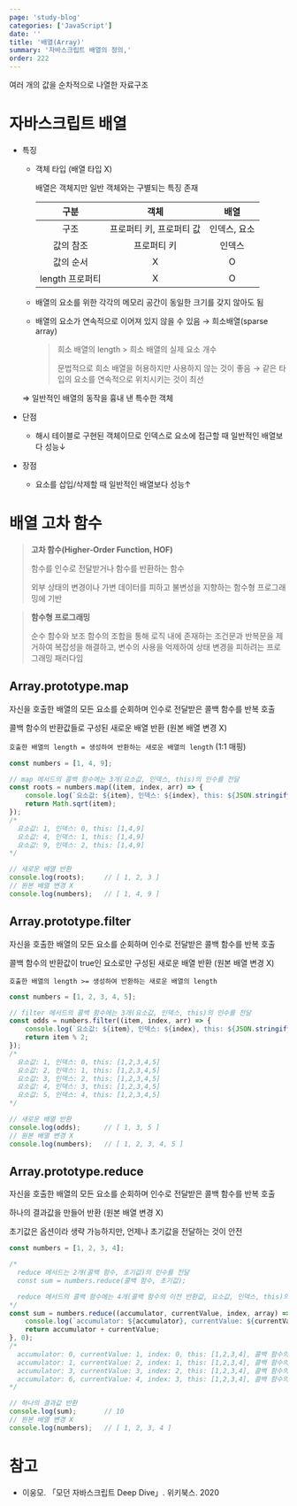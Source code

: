 ```yaml
---
page: 'study-blog'
categories: ['JavaScript']
date: ''
title: '배열(Array)'
summary: '자바스크립트 배열의 정의,'
order: 222
---
```


여러 개의 값을 순차적으로 나열한 자료구조

# 자바스크립트 배열

- 특징

  - 객체 타입 (배열 타입 X)

    배열은 객체지만 일반 객체와는 구별되는 특징 존재

    |      구분       |           객체           |     배열     |
    | :-------------: | :----------------------: | :----------: |
    |      구조       | 프로퍼티 키, 프로퍼티 값 | 인덱스, 요소 |
    |    값의 참조    |       프로퍼티 키        |    인덱스    |
    |    값의 순서    |            X             |      O       |
    | length 프로퍼티 |            X             |      O       |

  - 배열의 요소를 위한 각각의 메모리 공간이 동일한 크기를 갖지 않아도 됨

  - 배열의 요소가 연속적으로 이어져 있지 않을 수 있음 → 희소배열(sparse array)

    > 희소 배열의 length > 희소 배열의 실제 요소 개수
    >
    > 문법적으로 희소 배열을 허용하지만 사용하지 않는 것이 좋음 → 같은 타입의 요소를 연속적으로 위치시키는 것이 최선

  ⇒ 일반적인 배열의 동작을 흉내 낸 특수한 객체

- 단점

  - 해시 테이블로 구현된 객체이므로 인덱스로 요소에 접근할 때 일반적인 배열보다 성능↓

- 장점

  - 요소를 삽입/삭제할 때 일반적인 배열보다 성능↑

# 배열 고차 함수

> **고차 함수(Higher-Order Function, HOF)**
>
> 함수를 인수로 전달받거나 함수를 반환하는 함수
>
> 외부 상태의 변경이나 가변 데이터를 피하고 불변성을 지향하는 함수형 프로그래밍에 기반

> **함수형 프로그래밍**
>
> 순수 함수와 보조 함수의 조합을 통해 로직 내에 존재하는 조건문과 반복문을 제거하여 복잡성을 해결하고, 변수의 사용을 억제하여 상태 변경을 피하려는 프로그래밍 패러다임

## Array.prototype.map

자신을 호출한 배열의 모든 요소를 순회하며 인수로 전달받은 콜백 함수를 반복 호출

콜백 함수의 반환값들로 구성된 새로운 배열 반환 (원본 배열 변경 X)

`호출한 배열의 length = 생성하여 반환하는 새로운 배열의 length` (1:1 매핑)

```javascript
const numbers = [1, 4, 9];

// map 메서드의 콜백 함수에는 3개(요소값, 인덱스, this)의 인수를 전달
const roots = numbers.map((item, index, arr) => {
	console.log(`요소값: ${item}, 인덱스: ${index}, this: ${JSON.stringify(arr)}`);
	return Math.sqrt(item);
});
/*
  요소값: 1, 인덱스: 0, this: [1,4,9]
  요소값: 4, 인덱스: 1, this: [1,4,9]
  요소값: 9, 인덱스: 2, this: [1,4,9]
*/

// 새로운 배열 반환
console.log(roots); 	// [ 1, 2, 3 ]
// 원본 배열 변경 X
console.log(numbers);	// [ 1, 4, 9 ]
```

## Array.prototype.filter

자신을 호출한 배열의 모든 요소를 순회하며 인수로 전달받은 콜백 함수를 반복 호출

콜백 함수의 반환값이 true인 요소로만 구성된 새로운 배열 반환 (원본 배열 변경 X)

`호출한 배열의 length >= 생성하여 반환하는 새로운 배열의 length`

```javascript
const numbers = [1, 2, 3, 4, 5];

// filter 메서드의 콜백 함수에는 3개(요소값, 인덱스, this)의 인수를 전달
const odds = numbers.filter((item, index, arr) => {
	console.log(`요소값: ${item}, 인덱스: ${index}, this: ${JSON.stringify(arr)}`);
	return item % 2;
});
/*
  요소값: 1, 인덱스: 0, this: [1,2,3,4,5]
  요소값: 2, 인덱스: 1, this: [1,2,3,4,5]
  요소값: 3, 인덱스: 2, this: [1,2,3,4,5]
  요소값: 4, 인덱스: 3, this: [1,2,3,4,5]
  요소값: 5, 인덱스: 4, this: [1,2,3,4,5]
*/

// 새로운 배열 반환
console.log(odds); 		// [ 1, 3, 5 ]
// 원본 배열 변경 X
console.log(numbers);	// [ 1, 2, 3, 4, 5 ]
```

## Array.prototype.reduce

자신을 호출한 배열의 모든 요소를 순회하며 인수로 전달받은 콜백 함수를 반복 호출

하나의 결과값을 만들어 반환 (원본 배열 변경 X)

초기값은 옵션이라 생략 가능하지만, 언제나 초기값을 전달하는 것이 안전

```javascript
const numbers = [1, 2, 3, 4];

/*
  reduce 메서드는 2개(콜백 함수, 초기값)의 인수를 전달
  const sum = numbers.reduce(콜백 함수, 초기값);

  reduce 메서드의 콜백 함수에는 4개(콜백 함수의 이전 반환값, 요소값, 인덱스, this)의 인수를 전달
*/
const sum = numbers.reduce((accumulator, currentValue, index, array) => {
	console.log(`accumulator: ${accumulator}, currentValue: ${currentValue}, index: ${index}, this: ${JSON.stringify(array)}, 콜백 함수의 반환값: ${accumulator + currentValue}`);
	return accumulator + currentValue;
}, 0);
/*
  accumulator: 0, currentValue: 1, index: 0, this: [1,2,3,4], 콜백 함수의 반환값: 1
  accumulator: 1, currentValue: 2, index: 1, this: [1,2,3,4], 콜백 함수의 반환값: 3
  accumulator: 3, currentValue: 3, index: 2, this: [1,2,3,4], 콜백 함수의 반환값: 6
  accumulator: 6, currentValue: 4, index: 3, this: [1,2,3,4], 콜백 함수의 반환값: 10
*/

// 하나의 결과값 반환
console.log(sum); 		// 10
// 원본 배열 변경 X
console.log(numbers);	// [ 1, 2, 3, 4 ]
```



# 참고

- 이웅모. 「모던 자바스크립트 Deep Dive」. 위키북스. 2020
